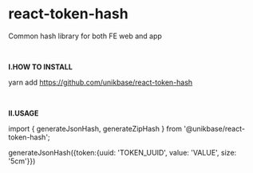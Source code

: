 # react-token-hash
Common hash library for both FE web and app

<br/>

**I.HOW TO INSTALL**

yarn add https://github.com/unikbase/react-token-hash

<br />

**II.USAGE**

import { generateJsonHash, generateZipHash } from '@unikbase/react-token-hash';

generateJsonHash({token:{uuid: 'TOKEN_UUID', value: 'VALUE', size: '5cm'}})
